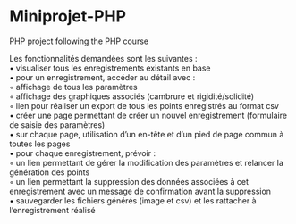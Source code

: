 # Miniprojet-PHP
PHP project following the PHP course

Les fonctionnalités demandées sont les suivantes :  
• visualiser tous les enregistrements existants en base  
• pour un enregistrement, accéder au détail avec :  
◦ affichage de tous les paramètres  
◦ affichage des graphiques associés (cambrure et rigidité/solidité)  
◦ lien pour réaliser un export de tous les points enregistrés au format csv  
• créer une page permettant de créer un nouvel enregistrement (formulaire de saisie des paramètres)  
• sur chaque page, utilisation d’un en-tête et d’un pied de page commun à toutes les pages  
• pour chaque enregistrement, prévoir :  
◦ un lien permettant de gérer la modification des paramètres et relancer la génération des points  
◦ un lien permettant la suppression des données associées à cet enregistrement avec un message de confirmation avant la suppression  
• sauvegarder les fichiers générés (image et csv) et les rattacher à l’enregistrement réalisé  
